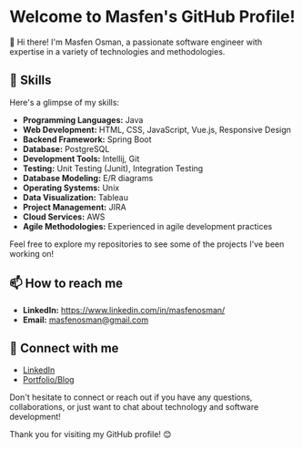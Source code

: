 # Welcome to Masfen's GitHub Profile!

👋 Hi there! I'm Masfen Osman, a passionate software engineer with expertise in a variety of technologies and methodologies.

## 🚀 Skills

Here's a glimpse of my skills:

- **Programming Languages:** Java
- **Web Development:** HTML, CSS, JavaScript, Vue.js, Responsive Design
- **Backend Framework:** Spring Boot
- **Database:** PostgreSQL
- **Development Tools:** Intellij, Git
- **Testing:** Unit Testing (Junit), Integration Testing
- **Database Modeling:** E/R diagrams
- **Operating Systems:** Unix
- **Data Visualization:** Tableau
- **Project Management:** JIRA
- **Cloud Services:** AWS
- **Agile Methodologies:** Experienced in agile development practices

Feel free to explore my repositories to see some of the projects I've been working on!

## 📫 How to reach me

- **LinkedIn:** https://www.linkedin.com/in/masfenosman/
- **Email:** masfenosman@gmail.com

## 🔗 Connect with me

- [LinkedIn](https://www.linkedin.com/in/masfenosman/)
- [Portfolio/Blog](https://masfen614.github.io/Portfolio/)

Don't hesitate to connect or reach out if you have any questions, collaborations, or just want to chat about technology and software development!

Thank you for visiting my GitHub profile! 😊
